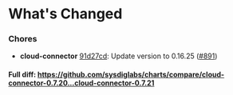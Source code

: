 # What's Changed

### Chores
- **cloud-connector** [91d27cd](https://github.com/sysdiglabs/charts/commit/91d27cd64a4021a20ec17e0e03ab6650811ca227): Update version to 0.16.25 ([#891](https://github.com/sysdiglabs/charts/issues/891))

#### Full diff: https://github.com/sysdiglabs/charts/compare/cloud-connector-0.7.20...cloud-connector-0.7.21
